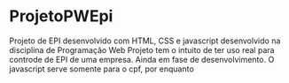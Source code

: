 # ProjetoPWEpi
Projeto de EPI desenvolvido com HTML, CSS e javascript desenvolvido na disciplina de Programação Web
Projeto tem o intuito de ter uso real para controde de EPI de uma empresa.
Ainda em fase de desenvolvimento.
O javascript serve somente para o cpf, por enquanto
